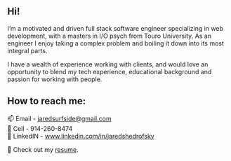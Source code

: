 ## Hi!

I’m a motivated and driven full stack software engineer specializing in web development, with a masters in I/O psych from Touro University. As an engineer I enjoy taking a complex problem and boiling it down into its most integral parts. 

I have a wealth of experience working with clients, and would love an opportunity to blend my tech experience, educational background and passion for working with people.

## How to reach me: 

📫 Email - jaredsurfside@gmail.com <br>
📱 Cell - 914-260-8474 <br>
🐷 LinkedIN - www.linkedin.com/in/jaredshedrofsky <br>

📙 Check out my [resume](https://docs.google.com/document/d/1ftGMpQWvagk3tH3pZTijQQcfCRkSFDJYZmTsx3G8bsg/).


<!--
**jaredshedr/jaredshedr** is a ✨ _special_ ✨ repository because its `README.md` (this file) appears on your GitHub profile.

Here are some ideas to get you started:

- 🔭 I’m currently working on ...
- 🌱 I’m currently learning ...
- 👯 I’m looking to collaborate on ...
- 🤔 I’m looking for help with ...
- 💬 Ask me about ...
- 📫 How to reach me: ...
- 😄 Pronouns: ...
- ⚡ Fun fact: ...
-->
